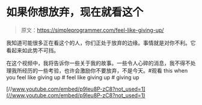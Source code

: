 # 如果你想放弃，现在就看这个

> 原文：<https://simpleprogrammer.com/feel-like-giving-up/>

我知道可能很多正在看这个的人，你们正处于放弃的边缘。事情就是对你不利。它看起来如此势不可挡。

在这个视频中，我将告诉你一些关于我的故事。一些令人心碎的消息，我不得不处理我所经历的一些考验，也许会激励你不要放弃，不是今天。#观看 this when you feel like giving up # feel like giving up # giving up

[//www.youtube.com/embed/p9Ieu8P-zC8?not_used=1](//www.youtube.com/embed/p9Ieu8P-zC8?not_used=1)